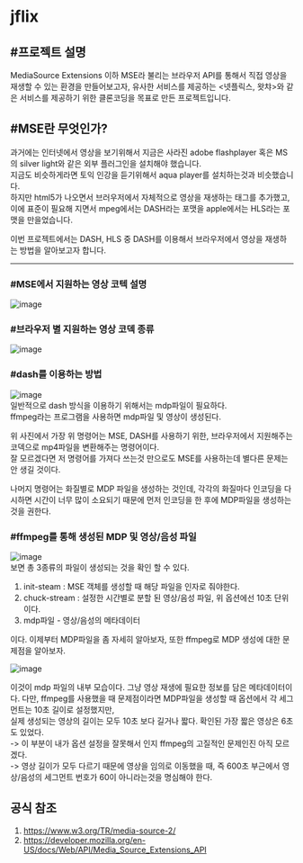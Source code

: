 # jflix
 
## #프로젝트 설명   
MediaSource Extensions 이하 MSE라 불리는 브라우저 API를 통해서 직접 영상을 재생할 수 있는 환경을 만들어보고자, 유사한 서비스를 제공하는 <넷플릭스, 왓챠>와 같은 서비스를 제공하기 위한 클론코딩을 목표로 만든 프로젝트입니다.

## #MSE란 무엇인가?   
과거에는 인터넷에서 영상을 보기위해서 지금은 사라진 adobe flashplayer 혹은 MS의 silver light와 같은 외부 플러그인을 설치해야 했습니다.    
지금도 비슷하게라면 토익 인강을 듣기위해서 aqua player를 설치하는것과 비슷했습니다.    
하지만 html5가 나오면서 브러우저에서 자체적으로 영상을 재생하는 태그를 추가했고, 이에 표준이 필요해 지면서 mpeg에서는 DASH라는 포맷을 apple에서는 HLS라는 포맷을 만을었습니다.   

이번 프로젝트에서는 DASH, HLS 중 DASH를 이용해서 브라우저에서 영상을 재생하는 방법을 알아보고자 합니다.   

----------------

### #MSE에서 지원하는 영상 코텍 설명   
![image](https://user-images.githubusercontent.com/25381921/174421295-d6e29b11-08eb-4d95-aa4c-adb8c1a5e9ef.png)

### #브라우저 별 지원하는 영상 코덱 종류   
![image](https://user-images.githubusercontent.com/25381921/174421391-cf436ab5-6f4a-41a8-ab91-662a8de5cf32.png)

### #dash를 이용하는 방법
![image](https://user-images.githubusercontent.com/25381921/174423032-eeb9138e-a845-4032-999f-acadb2159560.png)   
일반적으로 dash 방식을 이용하기 위해서는 mdp파일이 필요하다.    
ffmpeg라는 프로그램을 사용하면 mdp파일 및 영상이 생성된다.    

위 사진에서 가장 위 명령어는 MSE, DASH를 사용하기 위한, 브라우저에서 지원해주는 코덱으로 mp4파일을 변환해주는 명령어이다.    
잘 모르겠다면 저 명령어를 가져다 쓰는것 만으로도 MSE를 사용하는데 별다른 문제는 안 생길 것이다.   

나머지 명령어는 화질별로 MDP 파일을 생성하는 것인데, 각각의 화질마다 인코딩을 다시하면 시간이 너무 많이 소요되기 때문에 먼저 인코딩을 한 후에 MDP파일을 생성하는 것을 권한다.   

### #ffmpeg를 통해 생성된 MDP 및 영상/음성 파일
![image](https://user-images.githubusercontent.com/25381921/174422325-b606f662-5083-4902-8284-4a7ce00596d1.png)   
보면 총 3종류의 파일이 생성되는 것을 확인 할 수 있다.   
1. init-steam : MSE 객체를 생성할 때 해당 파일을 인자로 줘야한다.
2. chuck-stream : 설정한 시간별로 분할 된 영상/음성 파일, 위 옵션에선 10초 단위이다.
3. mdp파일 - 영상/음성의 메타데이터

이다. 이제부터 MDP파일을 좀 자세히 알아보자, 또한 ffmpeg로 MDP 생성에 대한 문제점을 알아보자.

![image](https://user-images.githubusercontent.com/25381921/174422852-3b9ac557-58fa-4a9a-8790-6266da52a9a9.png)    

이것이 mdp 파일의 내부 모습이다.
그냥 영상 재생에 필요한 정보를 담은 메타데이터이다.
다만, ffmpeg를 사용했을 때 문제점이라면 MDP파일을 생성할 때 옵션에서 각 세그먼트는 10초 길이로 설정했지만,   
실제 생성되는 영상의 길이는 모두 10초 보다 길거나 짧다. 확인된 가장 짧은 영상은 6초도 있었다.    
-> 이 부분이 내가 옵션 설정을 잘못해서 인지 ffmpeg의 고질적인 문제인진 아직 모르겠다.    
-> 영상 길이가 모두 다르기 때문에 영상을 임의로 이동했을 때, 즉 600초 부근에서 영상/음성의 세그먼트 번호가 60이 아니라는것을 명심해야 한다.    

## 공식 참조
1. https://www.w3.org/TR/media-source-2/
2. https://developer.mozilla.org/en-US/docs/Web/API/Media_Source_Extensions_API
